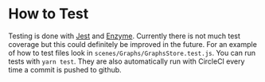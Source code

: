 # How to Test

Testing is done with [Jest](https://facebook.github.io/jest/) and [Enzyme](http://airbnb.io/enzyme/). Currently there is not much test coverage but this could definitely be improved in the future. For an example of how to test files look in `scenes/Graphs/GraphsStore.test.js`. You can run tests with `yarn test`. They are also automatically run with CircleCI every time a commit is pushed to github.